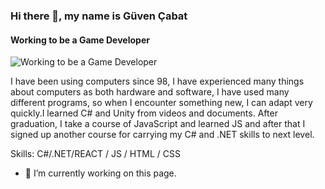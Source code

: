 ### Hi there 👋, my name is Güven Çabat
#### Working to be a Game Developer
![Working to be a Game Developer](https://drive.google.com/drive/u/0/folders/1Y8beNhYp9TkM7WTUvZyhccKkN_iA7JKa)

I have been using computers since 98, I have experienced many things about computers as both hardware and software, I have used many different programs, so when I encounter something new, I can adapt very quickly.I learned C# and Unity  from videos and documents. After graduation, I take a course of JavaScript and learned JS and after that  I signed up another course for carrying my C# and .NET skills to next level.

Skills:  C#/.NET/REACT / JS / HTML / CSS

- 🔭 I’m currently working on this page. 





